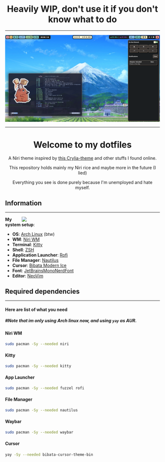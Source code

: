 <div align="center">
    <h1>Heavily WIP, don't use it if you don't know what to do</h1>
</div>

---

![Preview rice](assets/preview.png)

---

<div align="center">
    <h1>Welcome to my dotfiles</h1>
</div>
<div align="center">

A Niri theme inspired by [this Crylia-theme](https://github.com/Crylia/crylia-theme) and other stuffs I found online.

This repository holds mainly my Niri rice and maybe more in the future (I lied)

Everything you see is done purely because I'm unemployed and hate myself.
</div>

## Information

---
<image align="right" width="450px" src="assets/fastfetch.png"/>

**My system setup**:

- **OS**: [Arch Linux](https://archlinux.org/) (btw)
- **WM**: [Niri WM](https://github.com/YaLTeR/niri)
- **Terminal**: [Kitty](https://github.com/kovidgoyal/kitty)
- **Shell**: [ZSH](https://github.com/ohmyzsh/ohmyzsh)
- **Application Launcher**: [Rofi](https://github.com/davatorium/rofi)
- **File Manager**: [Nautilus](https://github.com/GNOME/nautilus)
- **Cursor**: [Bibata Modern Ice](https://github.com/ful1e5/Bibata_Cursor)
- **Font**: [JetBrainsMonoNerdFont](https://www.nerdfonts.com/font-downloads)
- **Editor**: [NeoVim](https://neovim.io/)

## Required dependencies

---

#### Here are list of what you need
##### #Note that im only using Arch linux now, and using `yay` as AUR.

#### **Niri WM**

```bash
sudo pacman -Sy --needed niri
```

#### **Kitty**

```bash
sudo pacman -Sy --needed kitty
```

#### **App Launcher**

```bash
sudo pacman -Sy --needed fuzzel rofi
```

#### **File Manager**

```bash
sudo pacman -Sy --needed nautilus
```

#### **Waybar**

```bash
sudo pacman -Sy --needed waybar
```

#### **Cursor**

```bash
yay -Sy --needed bibata-cursor-theme-bin
```


